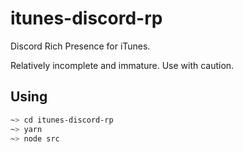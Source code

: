 # itunes-discord-rp

Discord Rich Presence for iTunes.

Relatively incomplete and immature. Use with caution.

## Using

```sh
~> cd itunes-discord-rp
~> yarn
~> node src
```
